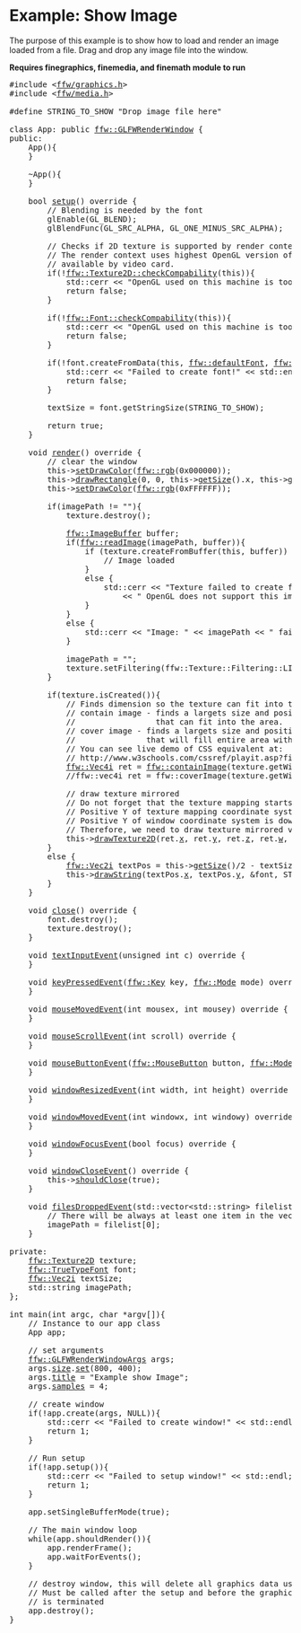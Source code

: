 Example: Show Image
=================

The purpose of this example is to show how to load and render an image loaded from a file. Drag and drop any image file into the window.

**Requires finegraphics, finemedia, and finemath module to run**


<pre><div class="lang-cpp"><span class="hljs-meta-keyword">#include &lt;<a href="">ffw/graphics.h</a>&gt;</span><span class="hljs-normal"></span>
<span class="hljs-normal"></span><span class="hljs-meta-keyword">#include &lt;<a href="">ffw/media.h</a>&gt;</span><span class="hljs-normal"></span>
<span class="hljs-normal"></span>
<span class="hljs-normal"></span><span class="hljs-meta-keyword">#define STRING_TO_SHOW "Drop image file here"</span><span class="hljs-normal"></span>
<span class="hljs-normal"></span>
<span class="hljs-keyword">class </span><span class="hljs-normal">App: </span><span class="hljs-keyword">public</span><span class="hljs-normal"> <a href="ffw_GLFWRenderWindow.html">ffw::GLFWRenderWindow</a> &#123;</span>
<span class="hljs-normal"></span><span class="hljs-keyword">public</span><span class="hljs-normal">:</span>
<span class="hljs-normal">    App()&#123;</span>
<span class="hljs-normal">    &#125;</span>
<span class="hljs-normal"></span>
<span class="hljs-normal">    ~App()&#123;</span>
<span class="hljs-normal">    &#125;</span>
<span class="hljs-normal"></span>
<span class="hljs-normal">    </span><span class="hljs-title">bool</span><span class="hljs-normal"> <a href="ffw_GLFWRenderWindow.html#68554ce1">setup</a>()</span><span class="hljs-keyword"> override </span><span class="hljs-normal">&#123;</span>
<span class="hljs-normal">        </span><span class="hljs-comment">// Blending is needed by the font</span><span class="hljs-normal"></span>
<span class="hljs-normal">        glEnable(GL_BLEND);</span>
<span class="hljs-normal">        glBlendFunc(GL_SRC_ALPHA, GL_ONE_MINUS_SRC_ALPHA);</span>
<span class="hljs-normal">        </span>
<span class="hljs-normal">        </span><span class="hljs-comment">// Checks if 2D texture is supported by render context.</span><span class="hljs-normal"></span>
<span class="hljs-normal">        </span><span class="hljs-comment">// The render context uses highest OpenGL version of that is </span><span class="hljs-normal"></span>
<span class="hljs-normal">        </span><span class="hljs-comment">// available by video card.</span><span class="hljs-normal"></span>
<span class="hljs-normal">        </span><span class="hljs-keyword">if</span><span class="hljs-normal">(!<a href="ffw_Texture2D.html#e9dc30f1">ffw::Texture2D::checkCompability</a>(</span><span class="hljs-keyword">this</span><span class="hljs-normal">))&#123;</span>
<span class="hljs-normal">            std::cerr &lt;&lt; </span><span class="hljs-string">"OpenGL used on this machine is too old! Texture2D is not compatible!"</span><span class="hljs-normal"> &lt;&lt; std::endl;</span>
<span class="hljs-normal">            </span><span class="hljs-keyword">return</span><span class="hljs-normal"> </span><span class="hljs-keyword">false</span><span class="hljs-normal">;</span>
<span class="hljs-normal">        &#125;</span>
<span class="hljs-normal"></span>
<span class="hljs-normal">        </span><span class="hljs-keyword">if</span><span class="hljs-normal">(!<a href="ffw_Font.html#2107f8ab">ffw::Font::checkCompability</a>(</span><span class="hljs-keyword">this</span><span class="hljs-normal">))&#123;</span>
<span class="hljs-normal">            std::cerr &lt;&lt; </span><span class="hljs-string">"OpenGL used on this machine is too old! Font is not compatible!"</span><span class="hljs-normal"> &lt;&lt; std::endl;</span>
<span class="hljs-normal">            </span><span class="hljs-keyword">return</span><span class="hljs-normal"> </span><span class="hljs-keyword">false</span><span class="hljs-normal">;</span>
<span class="hljs-normal">        &#125;</span>
<span class="hljs-normal"></span>
<span class="hljs-normal">        </span><span class="hljs-keyword">if</span><span class="hljs-normal">(!font.createFromData(</span><span class="hljs-keyword">this</span><span class="hljs-normal">, <a href="ffw.html#2012b23d">ffw::defaultFont</a>, <a href="ffw.html#384c1040">ffw::defaultFontSize</a>, 18, 96))&#123;</span>
<span class="hljs-normal">            std::cerr &lt;&lt; </span><span class="hljs-string">"Failed to create font!"</span><span class="hljs-normal"> &lt;&lt; std::endl;</span>
<span class="hljs-normal">            </span><span class="hljs-keyword">return</span><span class="hljs-normal"> </span><span class="hljs-keyword">false</span><span class="hljs-normal">;</span>
<span class="hljs-normal">        &#125;</span>
<span class="hljs-normal"></span>
<span class="hljs-normal">        textSize = font.getStringSize(STRING_TO_SHOW);</span>
<span class="hljs-normal">        </span>
<span class="hljs-normal">        </span><span class="hljs-keyword">return</span><span class="hljs-normal"> </span><span class="hljs-keyword">true</span><span class="hljs-normal">;</span>
<span class="hljs-normal">    &#125;</span>
<span class="hljs-normal"></span>
<span class="hljs-normal">    </span><span class="hljs-title">void</span><span class="hljs-normal"> <a href="ffw_GLFWRenderWindow.html#93db1d16">render</a>()</span><span class="hljs-keyword"> override </span><span class="hljs-normal">&#123;</span>
<span class="hljs-normal">        </span><span class="hljs-comment">// clear the window</span><span class="hljs-normal"></span>
<span class="hljs-normal">        this-&gt;<a href="ffw_RenderContext.html#6b8df6af">setDrawColor</a>(<a href="ffw.html#e71e7885">ffw::rgb</a>(0x000000));</span>
<span class="hljs-normal">        this-&gt;<a href="ffw_RenderContext.html#e04aedbb">drawRectangle</a>(0, 0, this-&gt;<a href="ffw_GLFWRenderWindow.html#70919473">getSize</a>().x, this-&gt;<a href="ffw_GLFWRenderWindow.html#70919473">getSize</a>().y);</span>
<span class="hljs-normal">        this-&gt;<a href="ffw_RenderContext.html#6b8df6af">setDrawColor</a>(<a href="ffw.html#e71e7885">ffw::rgb</a>(0xFFFFFF));</span>
<span class="hljs-normal"></span>
<span class="hljs-normal">        </span><span class="hljs-keyword">if</span><span class="hljs-normal">(imagePath != </span><span class="hljs-string">""</span><span class="hljs-normal">)&#123;</span>
<span class="hljs-normal">            texture.destroy();</span>
<span class="hljs-normal"></span>
<span class="hljs-normal">            <a href="ffw_ImageBuffer.html">ffw::ImageBuffer</a> buffer;</span>
<span class="hljs-normal">            </span><span class="hljs-keyword">if</span><span class="hljs-normal">(<a href="ffw.html#9f3c979a">ffw::readImage</a>(imagePath, buffer))&#123;</span>
<span class="hljs-normal">                </span><span class="hljs-keyword">if</span><span class="hljs-normal"> (texture.createFromBuffer(</span><span class="hljs-keyword">this</span><span class="hljs-normal">, buffer)) &#123;</span>
<span class="hljs-normal">                    </span><span class="hljs-comment">// Image loaded</span><span class="hljs-normal"></span>
<span class="hljs-normal">                &#125; </span>
<span class="hljs-normal">                </span><span class="hljs-keyword">else</span><span class="hljs-normal"> &#123;</span>
<span class="hljs-normal">                    std::cerr &lt;&lt; </span><span class="hljs-string">"Texture failed to create from image: "</span><span class="hljs-normal"> &lt;&lt; imagePath </span>
<span class="hljs-normal">                        &lt;&lt; </span><span class="hljs-string">" OpenGL does not support this image format!"</span><span class="hljs-normal"> &lt;&lt; std::endl;</span>
<span class="hljs-normal">                &#125;</span>
<span class="hljs-normal">            &#125;</span>
<span class="hljs-normal">            </span><span class="hljs-keyword">else</span><span class="hljs-normal"> &#123;</span>
<span class="hljs-normal">                std::cerr &lt;&lt; </span><span class="hljs-string">"Image: "</span><span class="hljs-normal"> &lt;&lt; imagePath &lt;&lt; </span><span class="hljs-string">" failed to load!"</span><span class="hljs-normal"> &lt;&lt; std::endl;</span>
<span class="hljs-normal">            &#125;</span>
<span class="hljs-normal"></span>
<span class="hljs-normal">            imagePath = </span><span class="hljs-string">""</span><span class="hljs-normal">;</span>
<span class="hljs-normal">            texture.setFiltering(ffw::Texture::Filtering::LINEAR);</span>
<span class="hljs-normal">        &#125;</span>
<span class="hljs-normal"></span>
<span class="hljs-normal">        </span><span class="hljs-keyword">if</span><span class="hljs-normal">(texture.isCreated())&#123;</span>
<span class="hljs-normal">            </span><span class="hljs-comment">// Finds dimension so the texture can fit into the window</span><span class="hljs-normal"></span>
<span class="hljs-normal">            </span><span class="hljs-comment">// contain image - finds a largets size and position of an image</span><span class="hljs-normal"></span>
<span class="hljs-normal">            </span><span class="hljs-comment">//                 that can fit into the area.</span><span class="hljs-normal"></span>
<span class="hljs-normal">            </span><span class="hljs-comment">// cover image - finds a largets size and position of an image</span><span class="hljs-normal"></span>
<span class="hljs-normal">            </span><span class="hljs-comment">//               that will fill entire area with no space left.</span><span class="hljs-normal"></span>
<span class="hljs-normal">            </span><span class="hljs-comment">// You can see live demo of CSS equivalent at:</span><span class="hljs-normal"></span>
<span class="hljs-normal">            </span><span class="hljs-comment">// http://www.w3schools.com/cssref/playit.asp?filename=playcss_background-size&amp;preval=contain</span><span class="hljs-normal"></span>
<span class="hljs-normal">            <a href="ffw_Vec4.html">ffw::Vec4i</a> ret = <a href="ffw.html#f2841d25">ffw::containImage</a>(texture.getWidth(), texture.getHeight(), this-&gt;<a href="ffw_GLFWRenderWindow.html#70919473">getSize</a>().<a href="ffw_Vec2.html#b2ccd122">x</a>, this-&gt;<a href="ffw_GLFWRenderWindow.html#70919473">getSize</a>().<a href="ffw_Vec2.html#370d6d90">y</a>);</span>
<span class="hljs-normal">            </span><span class="hljs-comment">//ffw::vec4i ret = ffw::coverImage(texture.getWidth(), texture.getHeight(), this-&gt;getSize().x, this-&gt;getSize().y);</span><span class="hljs-normal"></span>
<span class="hljs-normal"></span>
<span class="hljs-normal">            </span><span class="hljs-comment">// draw texture mirrored</span><span class="hljs-normal"></span>
<span class="hljs-normal">            </span><span class="hljs-comment">// Do not forget that the texture mapping starts from lower left bottom.</span><span class="hljs-normal"></span>
<span class="hljs-normal">            </span><span class="hljs-comment">// Positive Y of texture mapping coordinate system is up.</span><span class="hljs-normal"></span>
<span class="hljs-normal">            </span><span class="hljs-comment">// Positive Y of window coordinate system is down.</span><span class="hljs-normal"></span>
<span class="hljs-normal">            </span><span class="hljs-comment">// Therefore, we need to draw texture mirrored vertically.</span><span class="hljs-normal"></span>
<span class="hljs-normal">            this-&gt;<a href="ffw_RenderContext.html#cc8d1ac9">drawTexture2D</a>(ret.<a href="ffw_Vec4.html#a33aa52a">x</a>, ret.<a href="ffw_Vec4.html#5c9e82f0">y</a>, ret.<a href="ffw_Vec4.html#20bc5b4d">z</a>, ret.<a href="ffw_Vec4.html#e51ad539">w</a>, &amp;texture);</span>
<span class="hljs-normal">        &#125; </span>
<span class="hljs-normal">        </span><span class="hljs-keyword">else</span><span class="hljs-normal"> &#123;</span>
<span class="hljs-normal">            <a href="ffw_Vec2.html">ffw::Vec2i</a> textPos = this-&gt;<a href="ffw_GLFWRenderWindow.html#70919473">getSize</a>()/2 - textSize/2;</span>
<span class="hljs-normal">            this-&gt;<a href="ffw_RenderContext.html#a583cfdb">drawString</a>(textPos.<a href="ffw_Vec2.html#b2ccd122">x</a>, textPos.<a href="ffw_Vec2.html#370d6d90">y</a>, &amp;font, STRING_TO_SHOW);</span>
<span class="hljs-normal">        &#125;</span>
<span class="hljs-normal">    &#125;</span>
<span class="hljs-normal"></span>
<span class="hljs-normal">    </span><span class="hljs-title">void</span><span class="hljs-normal"> <a href="ffw_GLFWRenderWindow.html#eb5dbf50">close</a>()</span><span class="hljs-keyword"> override </span><span class="hljs-normal">&#123;</span>
<span class="hljs-normal">        font.destroy();</span>
<span class="hljs-normal">        texture.destroy();</span>
<span class="hljs-normal">    &#125;</span>
<span class="hljs-normal"></span>
<span class="hljs-normal">    </span><span class="hljs-title">void</span><span class="hljs-normal"> <a href="ffw_GLFWRenderWindow.html#707e5f61">textInputEvent</a>(</span><span class="hljs-title">unsigned</span><span class="hljs-normal"> </span><span class="hljs-title">int</span><span class="hljs-normal"> c)</span><span class="hljs-keyword"> override </span><span class="hljs-normal">&#123;</span>
<span class="hljs-normal">    &#125;</span>
<span class="hljs-normal"></span>
<span class="hljs-normal">    </span><span class="hljs-title">void</span><span class="hljs-normal"> <a href="ffw_GLFWRenderWindow.html#ce25f297">keyPressedEvent</a>(<a href="ffw.html#23661d50">ffw::Key</a> key, <a href="ffw.html#e03b52d5">ffw::Mode</a> mode)</span><span class="hljs-keyword"> override </span><span class="hljs-normal">&#123;</span>
<span class="hljs-normal">    &#125;</span>
<span class="hljs-normal"></span>
<span class="hljs-normal">    </span><span class="hljs-title">void</span><span class="hljs-normal"> <a href="ffw_GLFWRenderWindow.html#eaa1a6c6">mouseMovedEvent</a>(</span><span class="hljs-title">int</span><span class="hljs-normal"> mousex, </span><span class="hljs-title">int</span><span class="hljs-normal"> mousey)</span><span class="hljs-keyword"> override </span><span class="hljs-normal">&#123;</span>
<span class="hljs-normal">    &#125;</span>
<span class="hljs-normal"></span>
<span class="hljs-normal">    </span><span class="hljs-title">void</span><span class="hljs-normal"> <a href="ffw_GLFWRenderWindow.html#fbe7329a">mouseScrollEvent</a>(</span><span class="hljs-title">int</span><span class="hljs-normal"> scroll)</span><span class="hljs-keyword"> override </span><span class="hljs-normal">&#123;</span>
<span class="hljs-normal">    &#125;</span>
<span class="hljs-normal"></span>
<span class="hljs-normal">    </span><span class="hljs-title">void</span><span class="hljs-normal"> <a href="ffw_GLFWRenderWindow.html#1e8d2373">mouseButtonEvent</a>(<a href="ffw.html#f80e46cc">ffw::MouseButton</a> button, <a href="ffw.html#e03b52d5">ffw::Mode</a> mode)</span><span class="hljs-keyword"> override </span><span class="hljs-normal">&#123;</span>
<span class="hljs-normal">    &#125;</span>
<span class="hljs-normal"></span>
<span class="hljs-normal">    </span><span class="hljs-title">void</span><span class="hljs-normal"> <a href="ffw_GLFWRenderWindow.html#e4b39662">windowResizedEvent</a>(</span><span class="hljs-title">int</span><span class="hljs-normal"> width, </span><span class="hljs-title">int</span><span class="hljs-normal"> height)</span><span class="hljs-keyword"> override </span><span class="hljs-normal">&#123;</span>
<span class="hljs-normal">    &#125;</span>
<span class="hljs-normal"></span>
<span class="hljs-normal">    </span><span class="hljs-title">void</span><span class="hljs-normal"> <a href="ffw_GLFWRenderWindow.html#e57c71a5">windowMovedEvent</a>(</span><span class="hljs-title">int</span><span class="hljs-normal"> windowx, </span><span class="hljs-title">int</span><span class="hljs-normal"> windowy)</span><span class="hljs-keyword"> override </span><span class="hljs-normal">&#123;</span>
<span class="hljs-normal">    &#125;</span>
<span class="hljs-normal"></span>
<span class="hljs-normal">    </span><span class="hljs-title">void</span><span class="hljs-normal"> <a href="ffw_GLFWRenderWindow.html#727ce05e">windowFocusEvent</a>(</span><span class="hljs-title">bool</span><span class="hljs-normal"> focus)</span><span class="hljs-keyword"> override </span><span class="hljs-normal">&#123;</span>
<span class="hljs-normal">    &#125;</span>
<span class="hljs-normal"></span>
<span class="hljs-normal">    </span><span class="hljs-title">void</span><span class="hljs-normal"> <a href="ffw_GLFWRenderWindow.html#d1e6b4ff">windowCloseEvent</a>()</span><span class="hljs-keyword"> override </span><span class="hljs-normal">&#123;</span>
<span class="hljs-normal">        this-&gt;<a href="ffw_GLFWRenderWindow.html#f26e03bc">shouldClose</a>(</span><span class="hljs-keyword">true</span><span class="hljs-normal">);</span>
<span class="hljs-normal">    &#125;</span>
<span class="hljs-normal"></span>
<span class="hljs-normal">    </span><span class="hljs-title">void</span><span class="hljs-normal"> <a href="ffw_GLFWRenderWindow.html#c02a201a">filesDroppedEvent</a>(std::vector&lt;std::string&gt; filelist)</span><span class="hljs-keyword"> override </span><span class="hljs-normal">&#123;</span>
<span class="hljs-normal">        </span><span class="hljs-comment">// There will be always at least one item in the vector</span><span class="hljs-normal"></span>
<span class="hljs-normal">        imagePath = filelist[0];</span>
<span class="hljs-normal">    &#125;</span>
<span class="hljs-normal"></span>
<span class="hljs-normal"></span><span class="hljs-keyword">private</span><span class="hljs-normal">:</span>
<span class="hljs-normal">    <a href="ffw_Texture2D.html">ffw::Texture2D</a> texture;</span>
<span class="hljs-normal">    <a href="ffw_TrueTypeFont.html">ffw::TrueTypeFont</a> font;</span>
<span class="hljs-normal">    <a href="ffw_Vec2.html">ffw::Vec2i</a> textSize;</span>
<span class="hljs-normal">    std::string imagePath;</span>
<span class="hljs-normal">&#125;;</span>
<span class="hljs-normal"></span>
<span class="hljs-title">int</span><span class="hljs-normal"> main(</span><span class="hljs-title">int</span><span class="hljs-normal"> argc, </span><span class="hljs-title">char</span><span class="hljs-normal"> *argv[])&#123;</span>
<span class="hljs-normal">    </span><span class="hljs-comment">// Instance to our app class</span><span class="hljs-normal"></span>
<span class="hljs-normal">    App app;</span>
<span class="hljs-normal"></span>
<span class="hljs-normal">    </span><span class="hljs-comment">// set arguments</span><span class="hljs-normal"></span>
<span class="hljs-normal">    <a href="ffw_GLFWRenderWindowArgs.html">ffw::GLFWRenderWindowArgs</a> args;</span>
<span class="hljs-normal">    args.<a href="ffw_GLFWRenderWindowArgs.html#427706b8">size</a>.<a href="ffw_Vec2.html#e49a9b9e">set</a>(800, 400);</span>
<span class="hljs-normal">    args.<a href="ffw_GLFWRenderWindowArgs.html#b1b7d616">title</a> = </span><span class="hljs-string">"Example show Image"</span><span class="hljs-normal">;</span>
<span class="hljs-normal">    args.<a href="ffw_GLFWRenderWindowArgs.html#17443f00">samples</a> = 4;</span>
<span class="hljs-normal"></span>
<span class="hljs-normal">    </span><span class="hljs-comment">// create window</span><span class="hljs-normal"></span>
<span class="hljs-normal">    </span><span class="hljs-keyword">if</span><span class="hljs-normal">(!app.create(args, NULL))&#123;</span>
<span class="hljs-normal">        std::cerr &lt;&lt; </span><span class="hljs-string">"Failed to create window!"</span><span class="hljs-normal"> &lt;&lt; std::endl;</span>
<span class="hljs-normal">        </span><span class="hljs-keyword">return</span><span class="hljs-normal"> 1;</span>
<span class="hljs-normal">    &#125;</span>
<span class="hljs-normal"></span>
<span class="hljs-normal">    </span><span class="hljs-comment">// Run setup</span><span class="hljs-normal"></span>
<span class="hljs-normal">    </span><span class="hljs-keyword">if</span><span class="hljs-normal">(!app.setup())&#123;</span>
<span class="hljs-normal">        std::cerr &lt;&lt; </span><span class="hljs-string">"Failed to setup window!"</span><span class="hljs-normal"> &lt;&lt; std::endl;</span>
<span class="hljs-normal">        </span><span class="hljs-keyword">return</span><span class="hljs-normal"> 1;</span>
<span class="hljs-normal">    &#125;</span>
<span class="hljs-normal"></span>
<span class="hljs-normal">    app.setSingleBufferMode(</span><span class="hljs-keyword">true</span><span class="hljs-normal">);</span>
<span class="hljs-normal"></span>
<span class="hljs-normal">    </span><span class="hljs-comment">// The main window loop</span><span class="hljs-normal"></span>
<span class="hljs-normal">    </span><span class="hljs-keyword">while</span><span class="hljs-normal">(app.shouldRender())&#123;</span>
<span class="hljs-normal">        app.renderFrame();</span>
<span class="hljs-normal">        app.waitForEvents();</span>
<span class="hljs-normal">    &#125;</span>
<span class="hljs-normal"></span>
<span class="hljs-normal">    </span><span class="hljs-comment">// destroy window, this will delete all graphics data used by the window.</span><span class="hljs-normal"></span>
<span class="hljs-normal">    </span><span class="hljs-comment">// Must be called after the setup and before the graphics</span><span class="hljs-normal"></span>
<span class="hljs-normal">    </span><span class="hljs-comment">// is terminated</span><span class="hljs-normal"></span>
<span class="hljs-normal">    app.destroy();</span>
<span class="hljs-normal">&#125;</span>
</div></pre>

 

